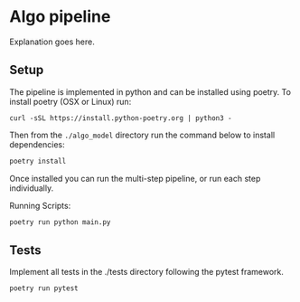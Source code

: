 # Algo pipeline

Explanation goes here.

## Setup

The pipeline is implemented in python and can be installed using poetry.
To install poetry (OSX or Linux) run:

```
curl -sSL https://install.python-poetry.org | python3 -
```

Then from the `./algo_model` directory run the command below to install dependencies:

```bash
poetry install
```

Once installed you can run the multi-step pipeline, or run each step individually.

Running Scripts:

```bash
poetry run python main.py
```

## Tests

Implement all tests in the ./tests directory following the pytest framework.
```
poetry run pytest
```

